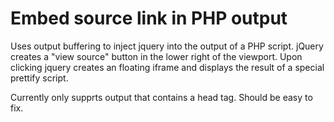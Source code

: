 # Embed source link in PHP output #

Uses output buffering to inject jquery into the output of a PHP script.  jQuery creates a "view source" button in the lower right of the viewport.  Upon clicking jquery creates an floating iframe and displays the result of a special prettify script.

Currently only supprts output that contains a head tag.  Should be easy to fix.
